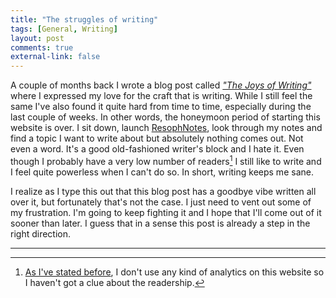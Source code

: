 ```yaml
---
title: "The struggles of writing"
tags: [General, Writing]
layout: post
comments: true
external-link: false
---
```


A couple of months back I wrote a blog post called *["The Joys of Writing"](/blog/2012/09/20/the-joys-of-writing/ "The Joys Of Writing")* where I expressed my love for the craft that is writing. While I still feel the same I've also found it quite hard from time to time, especially during the last couple of weeks. In other words, the honeymoon period of starting this website is over. I sit down, launch [ResophNotes](http://resoph.com/ResophNotes/Welcome.html "ResophNotes"), look through my notes and find a topic I want to write about but absolutely nothing comes out. Not even a word. It's a good old-fashioned writer's block and I hate it. Even though I probably have a very low number of readers[^20121209-1] I still like to write and I feel quite powerless when I can't do so. In short, writing keeps me sane. 

I realize as I type this out that this blog post has a goodbye vibe written all over it, but fortunately that's not the case. I just need to vent out some of my frustration. I'm going to keep fighting it and I hope that I'll come out of it sooner than later. I guess that in a sense this post is already a step in the right direction.

***

[^20121209-1]: [As I've stated before](/blog/2012/09/20/the-joys-of-writing/ "The Joys Of Writing"), I don't use any kind of analytics on this website so I haven't got a clue about the readership.
